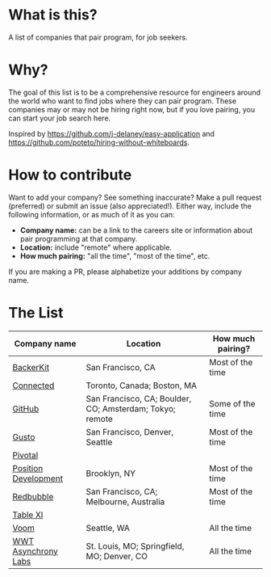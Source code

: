 # What is this?

A list of companies that pair program, for job seekers.

# Why?

The goal of this list is to be a comprehensive resource for engineers around the world who want to find jobs where they can pair program. These companies may or may not be hiring right now, but if you love pairing, you can start your job search here.

Inspired by https://github.com/j-delaney/easy-application and https://github.com/poteto/hiring-without-whiteboards.

# How to contribute

Want to add your company? See something inaccurate? Make a pull request (preferred) or submit an issue (also appreciated!). Either way, include the following information, or as much of it as you can:

- **Company name:** can be a link to the careers site or information about pair programming at that company.
- **Location:** include "remote" where applicable.
- **How much pairing:** "all the time", "most of the time", etc.

If you are making a PR, please alphabetize your additions by company name.

# The List
|Company name|Location|How much pairing?|
|---|---|---|
|[BackerKit](https://www.keyvalues.com/backerkit)|San Francisco, CA|Most of the time|
|[Connected](https://www.keyvalues.com/connected)|Toronto, Canada; Boston, MA||
|[GitHub](https://www.keyvalues.com/github)|San Francisco, CA; Boulder, CO; Amsterdam; Tokyo; remote|Some of the time|
|[Gusto](https://www.keyvalues.com/gusto)|San Francisco, Denver, Seattle|Most of the time|
|[Pivotal](https://pivotal.io/careers)|||
|[Position Development](https://www.keyvalues.com/position-development)|Brooklyn, NY|Most of the time|
|[Redbubble](https://www.keyvalues.com/redbubble)|San Francisco, CA; Melbourne, Australia|Most of the time|
|[Table XI](https://www.tablexi.com/careers)|||
|[Voom](https://www.keyvalues.com/voom)|Seattle, WA|All the time|
|[WWT Asynchrony Labs](https://www.asynchrony.com/careers/)|St. Louis, MO; Springfield, MO; Denver, CO|All the time|
